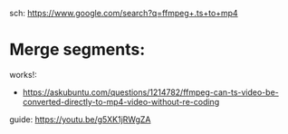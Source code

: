sch:
https://www.google.com/search?q=ffmpeg+.ts+to+mp4

# Merge segments:
works!:
- https://askubuntu.com/questions/1214782/ffmpeg-can-ts-video-be-converted-directly-to-mp4-video-without-re-coding

guide: https://youtu.be/g5XK1jRWgZA
